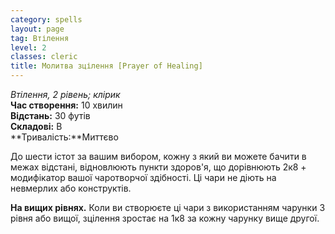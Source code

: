 ```yaml
---
category: spells
layout: page
tag: Втілення
level: 2
classes: cleric
title: Молитва зцілення [Prayer of Healing]
---
```


_Втілення, 2 рівень; клірик_    
**Час створення:** 10 хвилин    
**Відстань:** 30 футів    
**Складові:** В    
**Тривалість:**Миттєво    

До шести істот за вашим вибором, кожну з який ви можете бачити в межах відстані, відновлюють пункти здоров'я, що дорівнюють 2к8 + модифікатор вашої чаротворчої здібності. Ці чари не діють на невмерлих або конструктів.   

**На вищих рівнях.** Коли ви створюєте ці чари з використанням чарунки 3 рівня або вищої, зцілення зростає на 1к8 за кожну чарунку вище другої.
